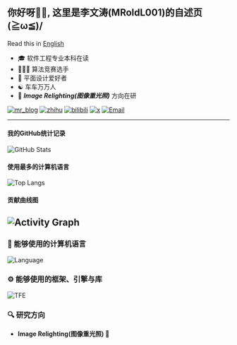 ## 你好呀👋🏻, 这里是李文涛(MRoldL001)的自述页(≧ω≦)/
Read this in [English](README.md)
- 🎓 软件工程专业本科在读
- 👨🏻‍💻 算法竞赛选手
- 🎨 平面设计爱好者
- ☯️ 车车万万人
- 🔬 ***Image Relighting(图像重光照)*** 方向在研

[![mr_blog](https://img.shields.io/badge/----MR__Blog-268785?style=flat-square&logo=wordpress&logoColor=ffffff)](http://www.mroldl001.top) [![zhihu](https://img.shields.io/badge/知乎-0084FF?style=flat-square&logo=zhihu&logoColor=ffffff)](https://www.zhihu.com/people/mroldl001) [![bilibili](https://img.shields.io/badge/哔哩哔哩-00A1D6?style=flat-square&logo=bilibili&logoColor=ffffff)](https://space.bilibili.com/244751581) [![x](https://img.shields.io/badge/X-000000?style=flat-square&logo=x&logoColor=ffffff)](https://x.com/MRoldL001)
[![Email](https://img.shields.io/badge/电子邮件-D0104C?style=flat-square&logo=Mail.Ru&logoColor=ffffff)](mailto:kirakira@mroldl001.top)
 
---
#### 我的GitHub统计记录
![GitHub Stats](https://github-readme-stats.vercel.app/api?username=MRoldL001&show_icons=true&theme=shadow_green)
#### 使用最多的计算机语言
![Top Langs](https://github-readme-stats.vercel.app/api/top-langs/?username=MRoldL001&layout=compact&theme=shadow_green)
#### 贡献曲线图
![Activity Graph](https://github-readme-activity-graph.vercel.app/graph?username=MRoldL001&theme=github-light)
---
### 🧰 能够使用的计算机语言
![Language](https://skillicons.dev/icons?i=c,cpp,java,kotlin,python,html,css&theme=light)

### ⚙️ 能够使用的框架、引擎与库
![TFE](https://skillicons.dev/icons?i=godot,spring,pytorch&theme=light)

### 🔍 研究方向
- **Image Relighting(图像重光照) 🌇**
